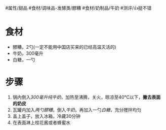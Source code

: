 #属性/甜品 
#食材/调味品-发酵类/醪糟 #食材/奶制品/牛奶 
#测评/👍挺不错 

# 食材 
- 醪糟，2勺(一定不能用中国店买来的已经高温灭活的)
- 牛奶，300毫升
- 白糖，一勺

# 步骤
1. 锅内倒入*300毫升纯牛奶*，加热至沸腾，关火，晾凉至40°C以下，**撇去表面的奶皮**
2. 瓦罐内加入*两勺醪糟*，倒入*牛奶*，再加入一勺*白糖*，充分搅拌均匀
3. 盖上盖子，放入冰箱，冷藏30分钟
4. 在表面淋上桂花酱或者蜂蜜水